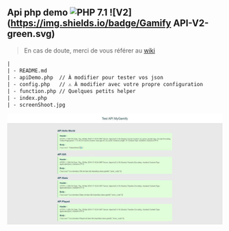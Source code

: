 ## Api php demo ![PHP 7.1](https://img.shields.io/badge/PHP-7.1-blue.svg) ![V2](https://img.shields.io/badge/Gamify API-V2-green.svg)
> En cas de doute, merci de vous référer au [wiki](https://github.com/MyGamify/api/wiki)


````
|
| - README.md
| - apiDemo.php  // À modifier pour tester vos json
| - config.php   // ⚠ À modifier avec votre propre configuration
| - function.php // Quelques petits helper
| - index.php
| - screenShoot.jpg
````

![screenShoot.jpg](/screenShoot.jpg)
